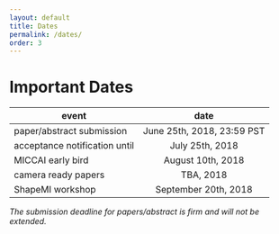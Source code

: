 ```yaml
---
layout: default
title: Dates
permalink: /dates/
order: 3
---
```

# Important Dates

| event | date |
|---|:---:|
| paper/abstract submission | June 25th, 2018, 23:59 PST  | 
| acceptance notification until | July 25th, 2018 |
| MICCAI early bird | August 10th, 2018 |
| camera ready papers | TBA, 2018 |
| ShapeMI workshop | September 20th, 2018  | 

*The submission deadline for papers/abstract is firm and will not be extended.*


